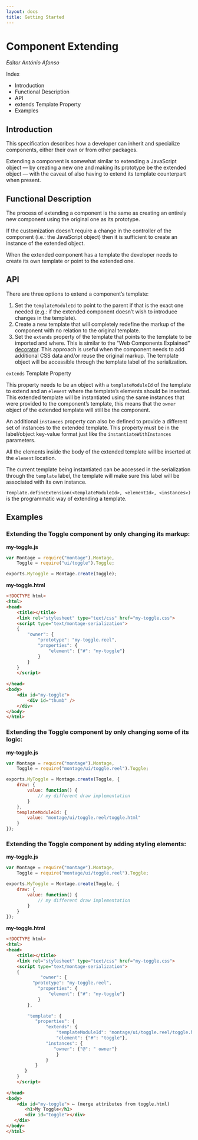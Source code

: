 ```yaml
---
layout: docs
title: Getting Started
---
```


# Component Extending
_Editor António Afonso_

Index
* Introduction
* Functional Description
* API
* extends Template Property
* Examples

## Introduction

This specification describes how a developer can inherit and specialize components, either their own or from other packages.

Extending a component is somewhat similar to extending a JavaScript object — by creating a new one and making its prototype be the extended object — with the caveat of also having to extend its template counterpart when present.

## Functional Description

The process of extending a component is the same as creating an entirely new component using the original one as its prototype.

If the customization doesn’t require a change in the controller of the component (i.e.: the JavaScript object) then it is sufficient to create an instance of the extended object.

When the extended component has a template the developer needs to create its own template or point to the extended one.

## API

There are three options to extend a component’s template:

1. Set the `templateModuleId` to point to the parent if that is the exact one needed (e.g.: if the extended component doesn’t wish to introduce changes in the template).
2. Create a new template that will completely redefine the markup of the component with no relation to the original template.
3. Set the `extends` property of the template that points to the template to be imported and where. This is similar to the “Web Components Explained” [decorator](http://dvcs.w3.org/hg/webcomponents/raw-file/tip/explainer/index.html#decorator-section). This approach is useful when the component needs to add additional CSS data and/or reuse the original markup. The template object will be accessible through the template label of the serialization.

`extends` Template Property

This property needs to be an object with a `templateModuleId` of the template to extend and an `element` where the template’s elements should be inserted.
This extended template will be instantiated using the same instances that were provided to the component’s template, this means that the `owner` object of the extended template will still be the component.

An additional `instances` property can also be defined to provide a different set of instances to the extended template. This property must be in the label/object key-value format just like the `instantiateWithInstances` parameters.

All the elements inside the body of the extended template will be inserted at the `element` location.

The current template being instantiated can be accessed in the serialization through the `template` label, the template will make sure this label will be associated with its own instance.

`Template.defineExtension(<templateModuleId>, <elementId>, <instances>)` is the programmatic way of extending a template.

## Examples

### Extending the Toggle component by only changing its markup:

**my-toggle.js**
```javascript
var Montage = require("montage").Montage,
    Toggle = require("ui/toggle").Toggle;

exports.MyToggle = Montage.create(Toggle);
```

**my-toggle.html**
```html
<!DOCTYPE html>
<html>
<head>
    <title></title>
    <link rel="stylesheet" type="text/css" href="my-toggle.css">
    <script type="text/montage-serialization">
    {
        "owner": {
            "prototype": "my-toggle.reel",
            "properties": {
                "element": {"#": "my-toggle"}
            }
        }
    }
    </script>
    
</head>
<body>
    <div id="my-toggle">
        <div id="thumb" />
    </div>
</body>
</html>
```

### Extending the Toggle component by only changing some of its logic:
**my-toggle.js**
```javascript
var Montage = require("montage").Montage,
    Toggle = require("montage/ui/toggle.reel").Toggle;

exports.MyToggle = Montage.create(Toggle, {
    draw: {
        value: function() {
            // my different draw implementation
        }
    },
    templateModuleId: {
        value: "montage/ui/toggle.reel/toggle.html"
    }
});
```

### Extending the Toggle component by adding styling elements:
**my-toggle.js**
```javascript
var Montage = require("montage").Montage,
    Toggle = require("montage/ui/toggle.reel").Toggle;

exports.MyToggle = Montage.create(Toggle, {
    draw: {
        value: function() {
            // my different draw implementation
        }
    }
});
```

**my-toggle.html**
```html
<!DOCTYPE html>
<html>
<head>
    <title></title>
    <link rel="stylesheet" type="text/css" href="my-toggle.css">
    <script type="text/montage-serialization">
    {	
             "owner": {
		  "prototype": "my-toggle.reel",
            "properties": {
                "element": {"#": "my-toggle"}
            }
        },
 
        "template": {
           "properties": {
               "extends": {
                   "templateModuleId": "montage/ui/toggle.reel/toggle.html",
                   "element": {"#": "toggle"},
			   "instances": {
      			  "owner": {"@": " owner"}
                   }
               }
           }
       }
    }
    </script>
    
</head>
<body>
    <div id="my-toggle"> ← (merge attributes from toggle.html)
       <h1>My Toggle</h1>
       <div id="toggle"></div>
   </div>
</body>
</html>
```